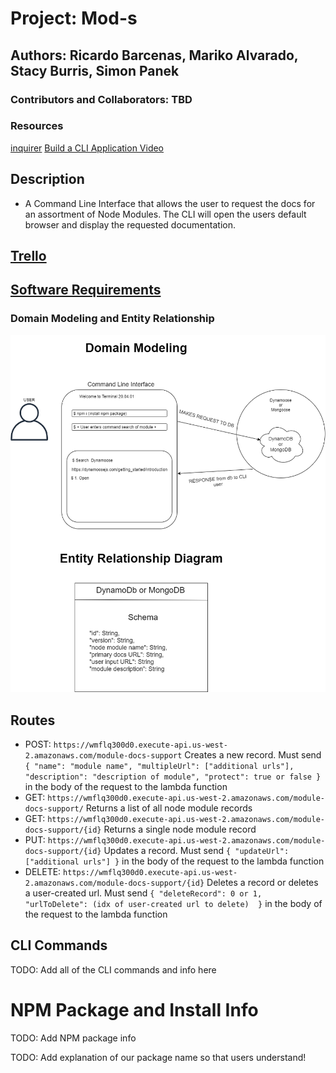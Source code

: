 # Project: Mod-s

## Authors: Ricardo Barcenas, Mariko Alvarado, Stacy Burris, Simon Panek

### Contributors and Collaborators: TBD

### Resources

[inquirer](https://medium.com/jspoint/making-cli-app-with-ease-using-commander-js-and-inquirer-js-f3bbd52977ac)
[Build a CLI Application Video](https://www.youtube.com/watch?v=v2GKt39-LPA)

## Description 

- A Command Line Interface that allows the user to request the docs for an assortment of Node Modules. The CLI will open the users default browser and display the requested documentation.

## [Trello](https://trello.com/b/MYPIAEBG/mod-s)
## [Software Requirements](requirements.md)

### Domain Modeling and Entity Relationship

![dm and entity](Domain-Modeling-Mods.png)

## Routes

- POST: `https://wmflq300d0.execute-api.us-west-2.amazonaws.com/module-docs-support` Creates a new record. Must send `{ "name": "module name", "multipleUrl": ["additional urls"], "description": "description of module", "protect": true or false }` in the body of the request to the lambda function
- GET: `https://wmflq300d0.execute-api.us-west-2.amazonaws.com/module-docs-support/` Returns a list of all node module records
- GET: `https://wmflq300d0.execute-api.us-west-2.amazonaws.com/module-docs-support/{id}` Returns a single node module record
- PUT: `https://wmflq300d0.execute-api.us-west-2.amazonaws.com/module-docs-support/{id}` Updates a record. Must send `{ "updateUrl": ["additional urls"] }` in the body of the request to the lambda function
- DELETE: `https://wmflq300d0.execute-api.us-west-2.amazonaws.com/module-docs-support/{id}` Deletes a record or deletes a user-created url. Must send `{ "deleteRecord": 0 or 1, "urlToDelete": (idx of user-created url to delete)  }` in the body of the request to the lambda function

## CLI Commands

TODO: Add all of the CLI commands and info here

# NPM Package and Install Info

TODO: Add NPM package info

TODO: Add explanation of our package name so that users understand!



